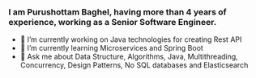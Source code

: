 ### I am Purushottam Baghel, having more than 4 years of experience, working as a Senior Software Engineer. 
- 🔭 I’m currently working on Java technologies for creating Rest API
- 🌱 I’m currently learning Microservices and Spring Boot
- 💬 Ask me about Data Structure, Algorithms, Java, Multithreading, Concurrency, Design Patterns, No SQL databases and Elasticsearch

